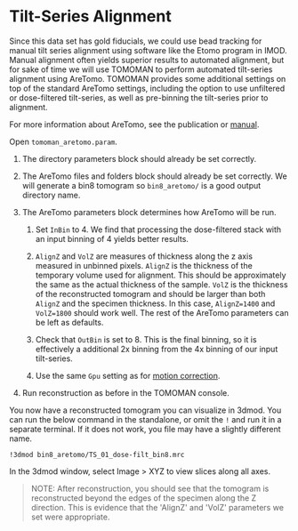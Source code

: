 # Tilt-Series Alignment

Since this data set has gold fiducials, we could use bead tracking for manual tilt series alignment using software like the Etomo program in IMOD.
Manual alignment often yields superior results to automated alignment, but for sake of time we will use TOMOMAN to perform automated tilt-series alignment using AreTomo.
TOMOMAN provides some additional settings on top of the standard AreTomo settings, including the option to use unfiltered or dose-filtered tilt-series, as well as pre-binning the tilt-series prior to alignment.

For more information about AreTomo, see the publication or [manual](https://gensoft.pasteur.fr/docs/AreTomo/1.3.4/AreTomoManual_1.3.0_09292022.pdf).

Open `tomoman_aretomo.param`.

1. The directory parameters block should already be set correctly.

2. The AreTomo files and folders block should already be set correctly. We will generate a bin8 tomogram so `bin8_aretomo/` is a good output directory name.

3. The AreTomo parameters block determines how AreTomo will be run.

    1. Set `InBin` to 4.
    We find that processing the dose-filtered stack with an input binning of 4 yields better results.

    2. `AlignZ` and `VolZ` are measures of thickness along the z axis measured in unbinned pixels.
    `AlignZ` is the thickness of the temporary volume used for alignment.
    This should be approximately the same as the actual thickness of the sample.
    `VolZ` is the thickness of the reconstructed tomogram and should be larger than both `AlignZ` and the specimen thickness.
    In this case, `AlignZ=1400` and `VolZ=1800` should work well.
    The rest of the AreTomo parameters can be left as defaults.
    

    4. Check that `OutBin` is set to 8. This is the final binning, so it is effectively a additional 2x binning from the 4x binning of our input tilt-series.

    5. Use the same `Gpu` setting as for [motion correction](preproc.md#making-motion-corrected-stacks).

4. Run reconstruction as before in the TOMOMAN console.

You now have a reconstructed tomogram you can visualize in 3dmod.
You can run the below command in the standalone, or omit the `!` and run it in a separate terminal.
If it does not work, you file may have a slightly different name.

    !3dmod bin8_aretomo/TS_01_dose-filt_bin8.mrc

In the 3dmod window, select Image > XYZ to view slices along all axes.

>NOTE: After reconstruction, you should see that the tomogram is reconstructed beyond the edges of the specimen along the Z direction. This is evidence that the 'AlignZ' and 'VolZ' parameters we set were appropriate.


